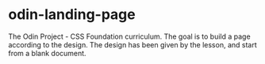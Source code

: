 # odin-landing-page

The Odin Project - CSS Foundation curriculum.
The goal is to build a page according to the design. The design has been given by the lesson, and start from a blank document.
